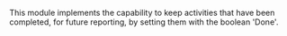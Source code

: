This module implements the capability to keep activities that have been
completed, for future reporting, by setting them with the boolean
'Done'.
